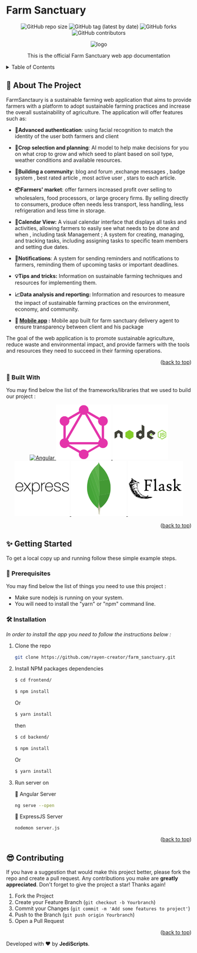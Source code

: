 #  Farm Sanctuary
<div id="top" align="center">
 

  
 <img alt="GitHub repo size" src="https://img.shields.io/github/repo-size/rayen-creator/farm_sanctuary?style=plastic">
 <img alt="GitHub tag (latest by date)" src="https://img.shields.io/github/v/tag/rayen-creator/farm_sanctuary">
<img alt="GitHub forks" src="https://img.shields.io/github/forks/rayen-creator/farm_sanctuary?style=plastic">
<img alt="GitHub contributors" src="https://img.shields.io/github/contributors/rayen-creator/farm_sanctuary">

<br/>
  <p align="center">
  <img src="https://user-images.githubusercontent.com/57809239/221207130-48888987-0e17-4e94-9000-cc62cbf0fd9c.png" alt="logo" width="40%" height="330px" />

This is the official Farm Sanctuary web app documentation <br/>
  </p>

 </div>

  
  <!-- TABLE OF CONTENTS -->
<details>
  <summary>Table of Contents</summary>
  <ol>
    <li>
      <a href="#-about-the-project">About The Project</a>
      <ul>
        <li><a href="#-built-with">Built With</a></li>
      </ul>
    </li>
    <li>
      <a href="#-getting-started">Getting Started</a>
      <ul>
        <li><a href="#-prerequisites">Prerequisites</a></li>
        <li><a href="#-installation">Installation</a></li>
      </ul>
    </li>
    <li><a href="#-contributing">Contributing</a></li>


  </ol>
</details>

## 📃 About The Project
FarmSanctaury is a sustainable farming web application that aims to provide farmers with a platform to adopt sustainable farming practices and increase the overall sustainability of agriculture. The application will offer features such as:

- **👦Advanced authentication**: using facial recognition to match the identity of  the user both farmers and client

- **🎍Crop selection and planning**: AI model to help make decisions for you on what crop to grow and which seed to plant based on soil type, weather conditions and available resources.

- **💬Building a community**: blog and forum ,exchange messages , badge system  , best rated article , most active user , stars to each article.

- **📦Farmers' market**: offer farmers increased profit over selling to wholesalers, food processors, or large grocery firms. By selling directly to consumers, produce often needs less transport, less handling, less refrigeration and less time in storage.

- **📅Calendar View:** A visual calendar interface that displays all tasks and activities, allowing farmers to easily see what needs to be done and when , including task Management ; A system for creating, managing, and tracking tasks, including assigning tasks to specific team members and setting due dates.


- **🎈Notifications**: A system for sending reminders and notifications to farmers, reminding them of upcoming tasks or important deadlines.

- **💡Tips and tricks:** Information on sustainable farming techniques and resources for implementing them.

- **📈Data analysis and reporting:** Information and resources to measure the impact of sustainable farming practices on the environment, economy, and community.

- **📱 [Mobile app](https://github.com/rayen-creator/farm_sanctuary_delivery) :** Mobile app built for farm sanctuary delivery agent to ensure transparency between client and his package

The goal of the web application is to promote sustainable agriculture, reduce waste and environmental impact, and provide farmers with the tools and resources they need to succeed in their farming operations.







<p align="right">(<a href="#top">back to top</a>)</p>

### 🚀 Built With

 You may find below the list of the frameworks/libraries that we used to build our project :
<br/>


  <div align="center">
	

	
 <a href="https://angular.io/" title="Angular">
   <img src="https://github.com/get-icon/geticon/raw/master/icons/angular-icon.svg" alt="Angular" width="150" height="150">
  </a>
<a href="https://graphql.org/">
<img src="https://github.com/devicons/devicon/blob/master/icons/graphql/graphql-plain.svg" alt="graphql" width="150" height="150" />
</a>
  <a href="https://nodejs.org/en/">
    <img src="https://github.com/devicons/devicon/blob/master/icons/nodejs/nodejs-original-wordmark.svg" title="NodeJS" alt="NodeJS" width="150" height="150"/>
 </a>
  <a href="http://expressjs.com/">
    <img src="https://github.com/devicons/devicon/blob/master/icons/express/express-original-wordmark.svg" title="ExpressJS" alt="ExpressJS" width="150" height="150"/>
    </a>
      <a href="https://www.mongodb.com/">
    <img src="https://github.com/devicons/devicon/blob/master/icons/mongodb/mongodb-original.svg" title="Mongodb" alt="Mongodb" width="150" height="150"/>
    </a>
    <img src="https://github.com/devicons/devicon/blob/master/icons/flask/flask-original-wordmark.svg" alt="flask" width="150" height="150" />
  
 
  </div>
  
<p align="right">(<a href="#top">back to top</a>)</p>



<!-- GETTING STARTED -->
## ✨ Getting Started
To get a local copy up and running follow these simple example steps.

### 🚧 Prerequisites

You may find below the list of things you need to use this project :
* Make sure nodejs is running on your system.
* You will need to install the "yarn" or "npm" command line.

### 🛠 Installation

_In order to install the app you need to follow the instructions below :_

1. Clone the repo
   ```sh
   git clone https://github.com/rayen-creator/farm_sanctuary.git
   ```
2. Install NPM packages dependencies <br/>

   ```sh
   $ cd frontend/
   ```

   ```sh
   $ npm install 
   ```
   Or 
   
    ```sh
   $ yarn install 
   ```
   then 
      ```sh
   $ cd backend/
   ```

   ```sh
   $ npm install 
   ```
   Or 
   
    ```sh
   $ yarn install 
   ```
   
3. Run  server on <br/> 
   
   📍 Angular Server
   ```sh
   ng serve --open
   ```
   📍 ExpressJS Server
    ```sh
   nodemon server.js
   ```

 

<p align="right">(<a href="#top">back to top</a>)</p>






<!-- CONTRIBUTING -->
## 😎 Contributing

If you have a suggestion that would make this project better, please fork the repo and create a pull request. Any contributions you make are **greatly appreciated**.
Don't forget to give the project a star! Thanks again!

1. Fork the Project
2. Create your Feature Branch (`git checkout -b Yourbranch`)
3. Commit your Changes (`git commit -m 'Add some features to project'`)
4. Push to the Branch (`git push origin Yourbranch`)
5. Open a Pull Request

<p align="right">(<a href="#top">back to top</a>)</p>





<!-- MARKDOWN LINKS & IMAGES -->
<!-- https://www.markdownguide.org/basic-syntax/#reference-style-links -->

Developed with :heart: by **JediScripts**.
